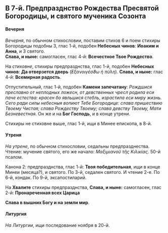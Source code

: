 
## В 7-й. Предпразднство Рождества Пресвятой Богородицы, и святого мученика Созонта

#### Вечерня

*Вечерня*, по обычном стихословии, поставим стихов 6 и поем стихиры Богородицы подобны 3, глас 1-й, 
подобен **Небесных чинов**: **Иоаким и Анна**, и 3 святого.  
**Слава, и ныне:** самогласен, глас 4-й: **Всечестное Твое Рождество**.

На *стиховне*, стихиры предпразднства, глас 1-й, подобен **Небесных чинов**: 
**Да отверзется дверь** (*̓Εξανοιγέσϑω ἡ πύλη*). **Слава, и ныне:** глас 4-й: 
**Всемирная радость**.

Отпустительный, глас 1-й, подобен **Камени запечатану**: *Рождшися преславно от неплодных 
ложесн, от девственных чресл родила еси паче естества: красен бо явльшися стебль, 
израстила еси миру жизнь. Сего ради силы небесныя вопиют Тебе Богородице: слава 
пришествию Твоему Чистая; слава Рождеству Твоему; слава девству Твоему, Мати Безневестная*.
Он же и на **Бог Господь**, и в конце утрени.

Стихиры не стиховне выше, глас 1-й, ищи в Минее епископа, в 8-й.

#### Утреня

*На утрене*, по обычном стихословии, седальны предпразднества. Чтение: мучение святого, 
его же начало: *Μαξιμιανοῦ τῆς Κιλικίας*. 
50-й псалом.

Канона 2: предпразднства, глас 1-й: **Твоя победительная**, ищи в конце Минеи (месяца?), и святого. 
По 3-й, седален святого. И чтение 2-е. 
По 6-й, кондак. По 9-й, эксапостиларий.

На **Хвалите** стихиры предпразднства, **Слава, и ныне:** самогласен, глас 2-й: 
**Пронареченная всех Царица**

**Слава в вышних Богу и на земли мир**.

#### Литургия

*На Литургии*, ищи последование ноября в 20-й.
